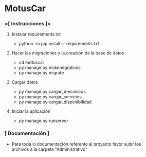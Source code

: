 # MotusCar

### >[ Instrucciones ]<

1. Instalar requirements.txt

    - python -m pip install -r requirements.txt

2. Hacer las migraciones y la creación de la base de datos

    - cd motuscar
    - py manage.py makemigrations
    - py manage.py migrate
  
3. Cargar datos
    - py manage.py cargar_mecanicos
    - py manage.py cargar_servicios
    - py manage.py cargar_disponibilidad

3. Iniciar la aplicación

    - py manage.py runserver


### [ Documentación ] 

- Para toda lo documentación referente al proyecto favor subir los archivos a la carpeta "Administrativo"
